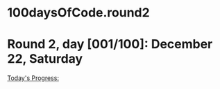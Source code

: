 # 100daysOfCode.round2

# Round 2, day [001/100]: December 22, Saturday
[Today's Progress:](https://frontendpadawan.wordpress.com/2018/12/22/round-2-day-001-100/)